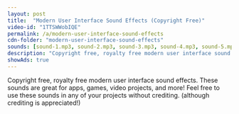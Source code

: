 ```yaml
---
layout: post
title:  "Modern User Interface Sound Effects (Copyright Free)"
video-id: "1TTSWWobIQE"
permalink: /a/modern-user-interface-sound-effects
cdn-folder: "modern-user-interface-sound-effects"
sounds: [sound-1.mp3, sound-2.mp3, sound-3.mp3, sound-4.mp3, sound-5.mp3, sound-6.mp3, sound-7.mp3, sound-8.mp3, sound-9.mp3, sound-10.mp3, sound-11.mp3, sound-12.mp3, sound-13.mp3, sound-14.mp3, sound-15.mp3]
description: "Copyright free, royalty free modern user interface sound effects. These sounds are great for apps, games, video projects, and more! Feel free to use these sounds in any of your projects without crediting. (although crediting is appreciated!)"
showAds: true
---
```


Copyright free, royalty free modern user interface sound effects. These sounds are great for apps, games, video projects, and more! Feel free to use these sounds in any of your projects without crediting. (although crediting is appreciated!)
